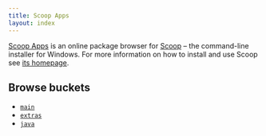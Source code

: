 ```yaml
---
title: Scoop Apps
layout: index
---
```


<a href="/">Scoop Apps</a> is an online package browser for <a href="https://scoop.sh/">Scoop</a> – the command-line 
installer for Windows. For more information on how to install and use Scoop see <a href="https://scoop.sh/">its homepage</a>.

<h2>Browse buckets</h2>

<ul>
    <li><a href="main/"><code>main</code></a></li>
    <li><a href="extras/"><code>extras</code></a></li>
    <li><a href="java/"><code>java</code></a></li>
</ul>